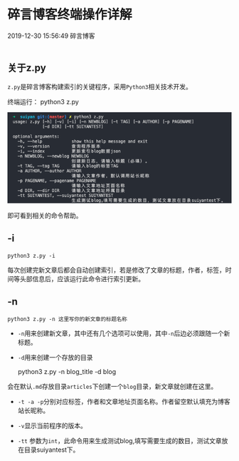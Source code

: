 <div class="blog-article">
<h1 class="title">碎言博客终端操作详解</h1>
<span class="author"></span>
<span class="time">2019-12-30 15:56:49</span>
<span class="tag">碎言博客</span>
</div>
</br>

## 关于z.py

`z.py`是碎言博客构建索引的关键程序，采用`Python3`相关技术开发。

终端运行：
    python3 z.py

![](assets/images/blog/Snip20191230_4.png)

即可看到相关的命令帮助。

## -i

    python3 z.py -i

每次创建完新文章后都会自动创建索引，若是修改了文章的标题，作者，标签，时间等头部信息后，应该运行此命令进行索引更新。


## -n

    python3 z.py -n 这里写你的新文章的标题名称

* `-n`用来创建新文章，其中还有几个选项可以使用，其中`-n`后边必须跟随一个新标题。
* `-d`用来创建一个存放的目录

    python3 z.py -n blog_title -d blog

会在默认`.md`存放目录`articles`下创建一个`blog`目录，新文章就创建在这里。

* `-t -a -p`分别对应标签，作者和文章地址页面名称。作者留空默认填充为博客站长昵称。

* `-v`显示当前程序的版本。

* `-tt` 参数为`int`，此命令用来生成测试blog,填写需要生成的数目，测试文章放在目录suiyantest下。

